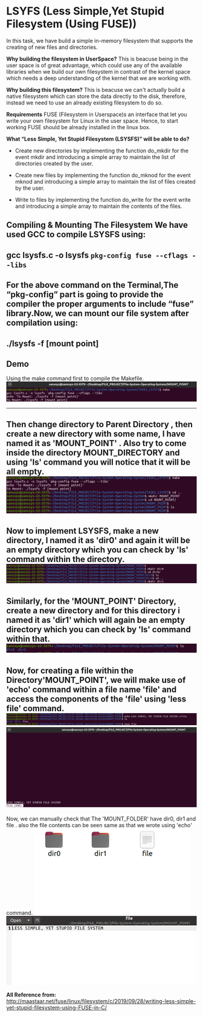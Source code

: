 LSYFS (Less Simple,Yet Stupid Filesystem (Using FUSE))
=======================================
In this task, we have build a simple in-memory filesystem that supports the creating of new files and directories.

**Why building the filesystem in UserSpace?**
This is beacuse being in the user space is of great advantage, which could use any of the available libraries when we build our own filesystem in contrast of the kernel space which needs a deep understanding of the kernel that we are working with.

**Why building this filesystem?**
This is beacuse we can't actually build a native filesystem which can store the data directly to the disk, therefore, instead we need to use an already existing filesystem to do so.

**Requirements**
FUSE (Filesystem in Userspace)s an interface that let you write your own filesystem for Linux in the user space. Hence, to start working FUSE should be already installed in the linux box.

**What “Less Simple, Yet Stupid Filesystem (LSYSFS)” will be able to do?**
* Create new directories by implementing the function do_mkdir for the event mkdir and introducing a simple array to maintain the list of directories created by the user.

* Create new files by implementing the function do_mknod for the event mknod and introducing a simple array to maintain the list of files created by the user.

* Write to files by implementing the function do_write for the event write and introducing a simple array to maintain the contents of the files.

**Compiling & Mounting The Filesystem**
We have used GCC to compile LSYSFS using:         
----------------------------------------------------------------------------------------
gcc lsysfs.c -o lsysfs `pkg-config fuse --cflags --libs`
----------------------------------------------------------------------------------------
For the above command on the Terminal,The “pkg-config” part is going to provide the compiler the proper arguments to include “fuse” library.Now, we can mount our file system after compilation using:
---------------------------------------------------------------------------------------
./lsysfs -f [mount point]
---------------------------------------------------------------------------------------


**Demo**
-------------------------------------------------------------------------
Using the make command first to compile the Makefile.
![alt text](1.png)


------------------------------------------------------------------------
Then change directory to Parent Directory , then create a new directory with some name, I have named it as 'MOUNT_POINT' . Also try to come inside the directory MOUNT_DIRECTORY and using 'ls' command you will notice that it will be all empty.
![alt text](2.png)
-------------------------------------------------------------------------
Now to implement LSYSFS, make a new directory, I named it as 'dir0' and again it will be an empty directory which you can check by 'ls' command within the directory.
![alt text](3.png)
-------------------------------------------------------------------------
Similarly, for the 'MOUNT_POINT' Directory, create a new directory and for this directory i named it as 'dir1' which will again be an empty directory which you can check by 'ls' command within that.
![alt text](4.png)
-------------------------------------------------------------------------
Now, for creating a file within the Directory'MOUNT_POINT', we will make use of 'echo' command within a file name 'file'
and access the components of the 'file' using 'less file' command.
![alt text](5.png)
![alt text](6.png)
-----------------------------------------------------------------------

Now, we can manually check that The 'MOUNT_FOLDER' have dir0, dir1 and file . also the file contents can be seen same as that we wrote using 'echo' command.
![alt text](7.png)
![alt text](8.png)









**All Reference from:**
http://maastaar.net/fuse/linux/filesystem/c/2019/09/28/writing-less-simple-yet-stupid-filesystem-using-FUSE-in-C/





